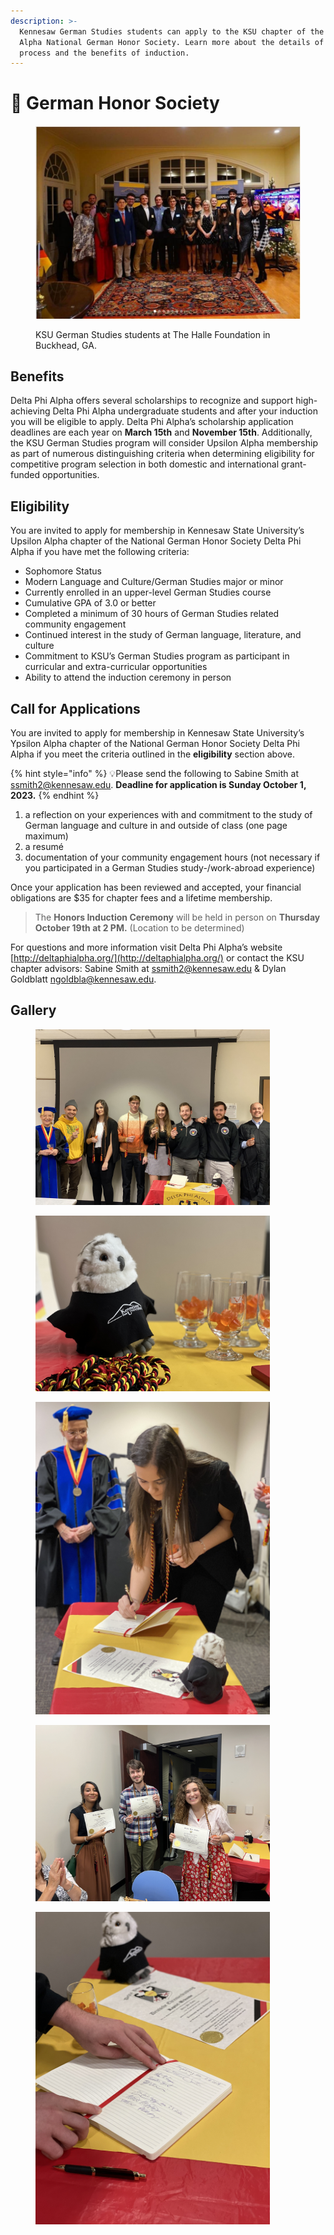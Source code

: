 ```yaml
---
description: >-
  Kennesaw German Studies students can apply to the KSU chapter of the Delta Phi
  Alpha National German Honor Society. Learn more about the details of this
  process and the benefits of induction.
---
```


# 🏅 German Honor Society

<figure><img src="../.gitbook/assets/01-h_kynqr40n.jpg" alt=""><figcaption><p>KSU German Studies students at The Halle Foundation in Buckhead, GA.</p></figcaption></figure>

## Benefits <a href="#block-b2b52829db544cada9c3861613a65738" id="block-b2b52829db544cada9c3861613a65738"></a>

Delta Phi Alpha offers several scholarships to recognize and support high-achieving Delta Phi Alpha undergraduate students and after your induction you will be eligible to apply. Delta Phi Alpha’s scholarship application deadlines are each year on **March 15th** and **November 15th**. Additionally, the KSU German Studies program will consider Upsilon Alpha membership as part of numerous distinguishing criteria when determining eligibility for competitive program selection in both domestic and international grant-funded opportunities.

## Eligibility <a href="#block-967eb0b8758847d0b655b4173a7e354c" id="block-967eb0b8758847d0b655b4173a7e354c"></a>

You are invited to apply for membership in Kennesaw State University’s Upsilon Alpha chapter of the National German Honor Society Delta Phi Alpha if you have met the following criteria:

* Sophomore Status
* Modern Language and Culture/German Studies major or minor
* Currently enrolled in an upper-level German Studies course
* Cumulative GPA of 3.0 or better
* Completed a minimum of 30 hours of German Studies related community engagement
* Continued interest in the study of German language, literature, and culture
* Commitment to KSU’s German Studies program as participant in curricular and extra-curricular opportunities
* Ability to attend the induction ceremony in person

## Call for Applications <a href="#block-ca1befd556fe4a058cd0a864da4019e7" id="block-ca1befd556fe4a058cd0a864da4019e7"></a>

You are invited to apply for membership in Kennesaw State University’s Ypsilon Alpha chapter of the National German Honor Society Delta Phi Alpha if you meet the criteria outlined in the **eligibility** section above.

{% hint style="info" %}
💡Please send the following to Sabine Smith at [ssmith2@kennesaw.edu](mailto:ssmith2@kennesaw.edu). **Deadline for application is Sunday October 1, 2023.**
{% endhint %}

1. a reflection on your experiences with and commitment to the study of German language and culture in and outside of class (one page maximum)
2. a resumé
3. documentation of your community engagement hours (not necessary if you participated in a German Studies study-/work-abroad experience)

Once your application has been reviewed and accepted, your financial obligations are $35 for chapter fees and a lifetime membership.

> The **Honors Induction Ceremony** will be held in person on **Thursday October 19th at 2 PM.** (Location to be determined)

For questions and more information visit Delta Phi Alpha’s website [http://deltaphialpha.org/](http://deltaphialpha.org/) or contact the KSU chapter advisors: Sabine Smith at [ssmith2@kennesaw.edu](mailto:ssmith2@kennesaw.edu) & Dylan Goldblatt [ngoldbla@kennesaw.edu](mailto:ngoldbla@kennesaw.edu).

## Gallery

<figure><img src="../.gitbook/assets/IMG_3343.jpg" alt="" width="375"><figcaption></figcaption></figure>

<figure><img src="../.gitbook/assets/IMG_2625.jpg" alt="" width="375"><figcaption></figcaption></figure>

<figure><img src="../.gitbook/assets/IMG_3341.jpg" alt="" width="375"><figcaption></figcaption></figure>

<figure><img src="../.gitbook/assets/IMG_2662.JPG" alt="" width="375"><figcaption></figcaption></figure>

<figure><img src="../.gitbook/assets/IMG_3348.jpg" alt="" width="375"><figcaption></figcaption></figure>
